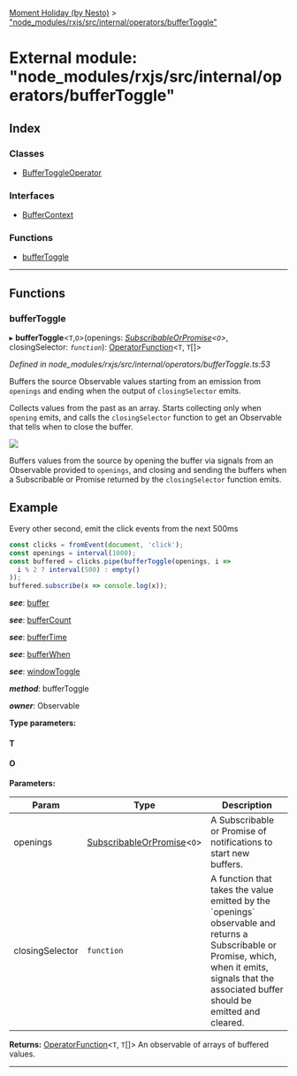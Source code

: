 [Moment Holiday (by Nesto)](../README.md) > ["node_modules/rxjs/src/internal/operators/bufferToggle"](../modules/_node_modules_rxjs_src_internal_operators_buffertoggle_.md)

# External module: "node_modules/rxjs/src/internal/operators/bufferToggle"

## Index

### Classes

* [BufferToggleOperator](../classes/_node_modules_rxjs_src_internal_operators_buffertoggle_.buffertoggleoperator.md)

### Interfaces

* [BufferContext](../interfaces/_node_modules_rxjs_src_internal_operators_buffertoggle_.buffercontext.md)

### Functions

* [bufferToggle](_node_modules_rxjs_src_internal_operators_buffertoggle_.md#buffertoggle)

---

## Functions

<a id="buffertoggle"></a>

###  bufferToggle

▸ **bufferToggle**<`T`,`O`>(openings: *[SubscribableOrPromise](_node_modules_rxjs_src_internal_types_.md#subscribableorpromise)<`O`>*, closingSelector: *`function`*): [OperatorFunction](../interfaces/_node_modules_rxjs_src_internal_types_.operatorfunction.md)<`T`, `T`[]>

*Defined in node_modules/rxjs/src/internal/operators/bufferToggle.ts:53*

Buffers the source Observable values starting from an emission from `openings` and ending when the output of `closingSelector` emits.

Collects values from the past as an array. Starts collecting only when `opening` emits, and calls the `closingSelector` function to get an Observable that tells when to close the buffer.

![](bufferToggle.png)

Buffers values from the source by opening the buffer via signals from an Observable provided to `openings`, and closing and sending the buffers when a Subscribable or Promise returned by the `closingSelector` function emits.

Example
-------

Every other second, emit the click events from the next 500ms

```javascript
const clicks = fromEvent(document, 'click');
const openings = interval(1000);
const buffered = clicks.pipe(bufferToggle(openings, i =>
  i % 2 ? interval(500) : empty()
));
buffered.subscribe(x => console.log(x));
```
*__see__*: [buffer](_node_modules_rxjs_src_internal_operators_buffer_.md#buffer)

*__see__*: [bufferCount](_node_modules_rxjs_src_internal_operators_buffercount_.md#buffercount)

*__see__*: [bufferTime](_node_modules_rxjs_src_internal_operators_buffertime_.md#buffertime)

*__see__*: [bufferWhen](_node_modules_rxjs_src_internal_operators_bufferwhen_.md#bufferwhen)

*__see__*: [windowToggle](_node_modules_rxjs_src_internal_operators_windowtoggle_.md#windowtoggle)

*__method__*: bufferToggle

*__owner__*: Observable

**Type parameters:**

#### T 
#### O 
**Parameters:**

| Param | Type | Description |
| ------ | ------ | ------ |
| openings | [SubscribableOrPromise](_node_modules_rxjs_src_internal_types_.md#subscribableorpromise)<`O`> |  A Subscribable or Promise of notifications to start new buffers. |
| closingSelector | `function` |  A function that takes the value emitted by the \`openings\` observable and returns a Subscribable or Promise, which, when it emits, signals that the associated buffer should be emitted and cleared. |

**Returns:** [OperatorFunction](../interfaces/_node_modules_rxjs_src_internal_types_.operatorfunction.md)<`T`, `T`[]>
An observable of arrays of buffered values.

___

